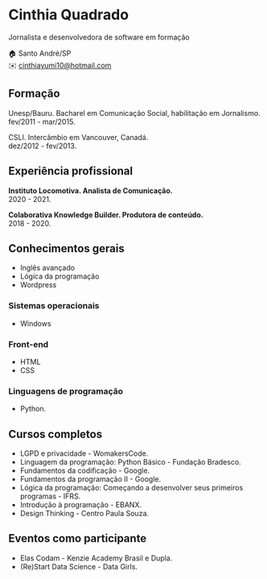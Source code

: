 # Cinthia Quadrado
Jornalista e desenvolvedora de software em formação

:house:    Santo André/SP <br>
:envelope:  cinthiayumi10@hotmail.com <br>

## Formação
Unesp/Bauru. Bacharel em Comunicação Social, habilitação em Jornalismo. <br>
fev/2011 - mar/2015.

CSLI. Intercâmbio em Vancouver, Canadá. <br>
dez/2012 - fev/2013.

## Experiência profissional
**Instituto Locomotiva. Analista de Comunicação.**<br>
2020 - 2021.

**Colaborativa Knowledge Builder. Produtora de conteúdo.**<br>
2018 - 2020.

## Conhecimentos gerais
* Inglês avançado
* Lógica da programação
* Wordpress

### Sistemas operacionais
* Windows

### Front-end
* HTML
* CSS

### Linguagens de programação
* Python.

## Cursos completos
* LGPD e privacidade - WomakersCode.
* Linguagem da programação: Python Básico - Fundação Bradesco.
* Fundamentos da codificação - Google.
* Fundamentos da programação II - Google.
* Lógica da programação: Começando a desenvolver seus primeiros programas - IFRS.
* Introdução à programação - EBANX.
* Design Thinking - Centro Paula Souza. 

## Eventos como participante
* Elas Codam - Kenzie Academy Brasil e Dupla.
* (Re)Start Data Science - Data Girls.
